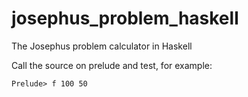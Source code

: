 # josephus_problem_haskell
The Josephus problem calculator in Haskell

Call the source on prelude and test, for example:

`Prelude> f 100 50`
